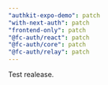 ```yaml
---
"authkit-expo-demo": patch
"with-next-auth": patch
"frontend-only": patch
"@fc-auth/react": patch
"@fc-auth/core": patch
"@fc-auth/relay": patch
---
```


Test realease.
